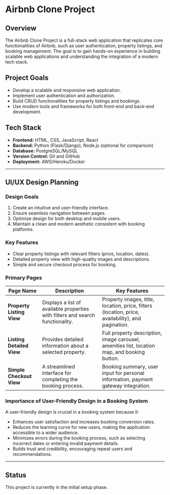 # Airbnb Clone Project

## Overview
The Airbnb Clone Project is a full-stack web application that replicates core functionalities of Airbnb, such as user authentication, property listings, and booking management. The goal is to gain hands-on experience in building scalable web applications and understanding the integration of a modern tech stack.

## Project Goals
- Develop a scalable and responsive web application.
- Implement user authentication and authorization.
- Build CRUD functionalities for property listings and bookings.
- Use modern tools and frameworks for both front-end and back-end development.

## Tech Stack
- **Frontend:** HTML, CSS, JavaScript, React
- **Backend:** Python (Flask/Django), Node.js (optional for comparison)
- **Database:** PostgreSQL/MySQL
- **Version Control:** Git and GitHub
- **Deployment:** AWS/Heroku/Docker

---

## UI/UX Design Planning

### Design Goals
1. Create an intuitive and user-friendly interface.
2. Ensure seamless navigation between pages.
3. Optimize design for both desktop and mobile users.
4. Maintain a clean and modern aesthetic consistent with booking platforms.

### Key Features
- Clear property listings with relevant filters (price, location, dates).
- Detailed property view with high-quality images and descriptions.
- Simple and secure checkout process for booking.

### Primary Pages

| **Page Name**            | **Description**                                                                                   | **Key Features**                                                                                  |
|---------------------------|---------------------------------------------------------------------------------------------------|---------------------------------------------------------------------------------------------------|
| **Property Listing View** | Displays a list of available properties with filters and search functionality.                   | Property images, title, location, price, filters (location, price, availability), and pagination. |
| **Listing Detailed View** | Provides detailed information about a selected property.                                         | Full property description, image carousel, amenities list, location map, and booking button.     |
| **Simple Checkout View**  | A streamlined interface for completing the booking process.                                      | Booking summary, user input for personal information, payment gateway integration.               |

### Importance of User-Friendly Design in a Booking System
A user-friendly design is crucial in a booking system because it:
- Enhances user satisfaction and increases booking conversion rates.
- Reduces the learning curve for new users, making the application accessible to a wider audience.
- Minimizes errors during the booking process, such as selecting incorrect dates or entering invalid payment details.
- Builds trust and credibility, encouraging repeat users and recommendations.

---

## Status
This project is currently in the initial setup phase.

